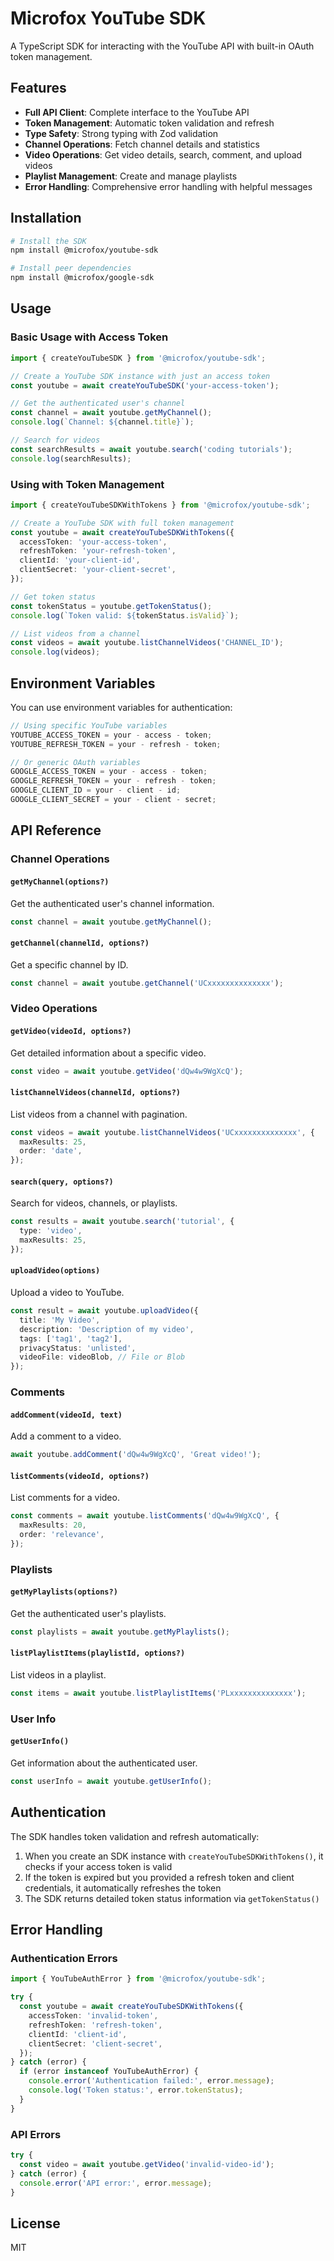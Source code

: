 # Microfox YouTube SDK

A TypeScript SDK for interacting with the YouTube API with built-in OAuth token management.

## Features

- **Full API Client**: Complete interface to the YouTube API
- **Token Management**: Automatic token validation and refresh
- **Type Safety**: Strong typing with Zod validation
- **Channel Operations**: Fetch channel details and statistics
- **Video Operations**: Get video details, search, comment, and upload videos
- **Playlist Management**: Create and manage playlists
- **Error Handling**: Comprehensive error handling with helpful messages

## Installation

```bash
# Install the SDK
npm install @microfox/youtube-sdk

# Install peer dependencies
npm install @microfox/google-sdk
```

## Usage

### Basic Usage with Access Token

```typescript
import { createYouTubeSDK } from '@microfox/youtube-sdk';

// Create a YouTube SDK instance with just an access token
const youtube = await createYouTubeSDK('your-access-token');

// Get the authenticated user's channel
const channel = await youtube.getMyChannel();
console.log(`Channel: ${channel.title}`);

// Search for videos
const searchResults = await youtube.search('coding tutorials');
console.log(searchResults);
```

### Using with Token Management

```typescript
import { createYouTubeSDKWithTokens } from '@microfox/youtube-sdk';

// Create a YouTube SDK with full token management
const youtube = await createYouTubeSDKWithTokens({
  accessToken: 'your-access-token',
  refreshToken: 'your-refresh-token',
  clientId: 'your-client-id',
  clientSecret: 'your-client-secret',
});

// Get token status
const tokenStatus = youtube.getTokenStatus();
console.log(`Token valid: ${tokenStatus.isValid}`);

// List videos from a channel
const videos = await youtube.listChannelVideos('CHANNEL_ID');
console.log(videos);
```

## Environment Variables

You can use environment variables for authentication:

```typescript
// Using specific YouTube variables
YOUTUBE_ACCESS_TOKEN = your - access - token;
YOUTUBE_REFRESH_TOKEN = your - refresh - token;

// Or generic OAuth variables
GOOGLE_ACCESS_TOKEN = your - access - token;
GOOGLE_REFRESH_TOKEN = your - refresh - token;
GOOGLE_CLIENT_ID = your - client - id;
GOOGLE_CLIENT_SECRET = your - client - secret;
```

## API Reference

### Channel Operations

#### `getMyChannel(options?)`

Get the authenticated user's channel information.

```typescript
const channel = await youtube.getMyChannel();
```

#### `getChannel(channelId, options?)`

Get a specific channel by ID.

```typescript
const channel = await youtube.getChannel('UCxxxxxxxxxxxxxx');
```

### Video Operations

#### `getVideo(videoId, options?)`

Get detailed information about a specific video.

```typescript
const video = await youtube.getVideo('dQw4w9WgXcQ');
```

#### `listChannelVideos(channelId, options?)`

List videos from a channel with pagination.

```typescript
const videos = await youtube.listChannelVideos('UCxxxxxxxxxxxxxx', {
  maxResults: 25,
  order: 'date',
});
```

#### `search(query, options?)`

Search for videos, channels, or playlists.

```typescript
const results = await youtube.search('tutorial', {
  type: 'video',
  maxResults: 25,
});
```

#### `uploadVideo(options)`

Upload a video to YouTube.

```typescript
const result = await youtube.uploadVideo({
  title: 'My Video',
  description: 'Description of my video',
  tags: ['tag1', 'tag2'],
  privacyStatus: 'unlisted',
  videoFile: videoBlob, // File or Blob
});
```

### Comments

#### `addComment(videoId, text)`

Add a comment to a video.

```typescript
await youtube.addComment('dQw4w9WgXcQ', 'Great video!');
```

#### `listComments(videoId, options?)`

List comments for a video.

```typescript
const comments = await youtube.listComments('dQw4w9WgXcQ', {
  maxResults: 20,
  order: 'relevance',
});
```

### Playlists

#### `getMyPlaylists(options?)`

Get the authenticated user's playlists.

```typescript
const playlists = await youtube.getMyPlaylists();
```

#### `listPlaylistItems(playlistId, options?)`

List videos in a playlist.

```typescript
const items = await youtube.listPlaylistItems('PLxxxxxxxxxxxxxx');
```

### User Info

#### `getUserInfo()`

Get information about the authenticated user.

```typescript
const userInfo = await youtube.getUserInfo();
```

## Authentication

The SDK handles token validation and refresh automatically:

1. When you create an SDK instance with `createYouTubeSDKWithTokens()`, it checks if your access token is valid
2. If the token is expired but you provided a refresh token and client credentials, it automatically refreshes the token
3. The SDK returns detailed token status information via `getTokenStatus()`

## Error Handling

### Authentication Errors

```typescript
import { YouTubeAuthError } from '@microfox/youtube-sdk';

try {
  const youtube = await createYouTubeSDKWithTokens({
    accessToken: 'invalid-token',
    refreshToken: 'refresh-token',
    clientId: 'client-id',
    clientSecret: 'client-secret',
  });
} catch (error) {
  if (error instanceof YouTubeAuthError) {
    console.error('Authentication failed:', error.message);
    console.log('Token status:', error.tokenStatus);
  }
}
```

### API Errors

```typescript
try {
  const video = await youtube.getVideo('invalid-video-id');
} catch (error) {
  console.error('API error:', error.message);
}
```

## License

MIT

